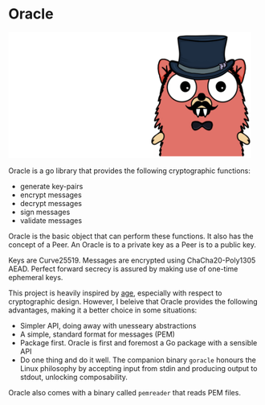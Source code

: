 # Oracle

<img src="go-oracle-gopher.png?v=2" alt="go oracle" title="go oracle" height="250" />

Oracle is a go library that provides the following cryptographic functions:

- generate key-pairs
- encrypt messages
- decrypt messages
- sign messages
- validate messages

Oracle is the basic object that can perform these functions. It also has the concept of a Peer. An Oracle is to a private key as a Peer is to a public key.

Keys are Curve25519. Messages are encrypted using ChaCha20-Poly1305 AEAD. Perfect forward secrecy is assured by making use of one-time ephemeral keys. 

This project is heavily inspired by [age](https://github.com/C2SP/C2SP/blob/main/age.md), especially with respect to cryptographic design.  However, I beleive that Oracle provides the following advantages, making it a better choice in some situations:

- Simpler API, doing away with unesseary abstractions
- A simple, standard format for messages (PEM)
- Package first. Oracle is first and foremost a Go package with a sensible API
- Do one thing and do it well. The companion binary `goracle` honours the Linux philosophy by accepting input from stdin and producing output to stdout, unlocking composability.

Oracle also comes with a binary called `pemreader` that reads PEM files.